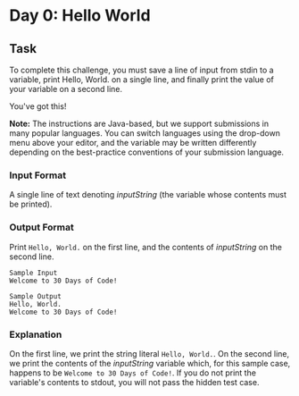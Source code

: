 # Day 0: Hello World

## Task 
To complete this challenge, you must save a line of input from stdin to a variable, print Hello, World. on a single line, and finally print the value of your variable on a second line.

You've got this!

**Note:** The instructions are Java-based, but we support submissions in many popular languages. You can switch languages using the drop-down menu above your editor, and the variable may be written differently depending on the best-practice conventions of your submission language.

### Input Format

A single line of text denoting *inputString* (the variable whose contents must be printed).

### Output Format

Print `Hello, World.` on the first line, and the contents of *inputString* on the second line.

```angular2html
Sample Input
Welcome to 30 Days of Code!

Sample Output
Hello, World.
Welcome to 30 Days of Code!

```

### Explanation

On the first line, we print the string literal `Hello, World.`. On the second line, we print the contents of the *inputString* variable which, for this sample case, happens to be `Welcome to 30 Days of Code!`. If you do not print the variable's contents to stdout, you will not pass the hidden test case.

